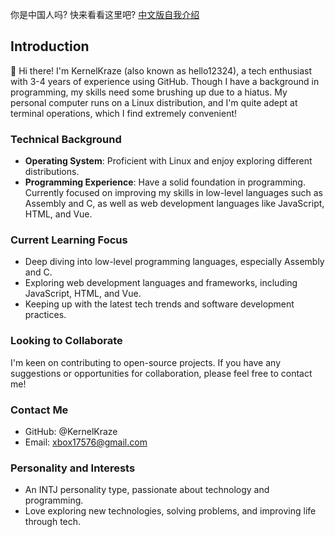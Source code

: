 你是中国人吗? 快来看看这里吧? [中文版自我介绍](./README_CN.md)

## Introduction

👋 Hi there! I'm KernelKraze (also known as hello12324), a tech enthusiast with 3-4 years of experience using GitHub. Though I have a background in programming, my skills need some brushing up due to a hiatus. My personal computer runs on a Linux distribution, and I'm quite adept at terminal operations, which I find extremely convenient!

### Technical Background
- **Operating System**: Proficient with Linux and enjoy exploring different distributions.
- **Programming Experience**: Have a solid foundation in programming. Currently focused on improving my skills in low-level languages such as Assembly and C, as well as web development languages like JavaScript, HTML, and Vue.

### Current Learning Focus
- Deep diving into low-level programming languages, especially Assembly and C.
- Exploring web development languages and frameworks, including JavaScript, HTML, and Vue.
- Keeping up with the latest tech trends and software development practices.

### Looking to Collaborate
I'm keen on contributing to open-source projects. If you have any suggestions or opportunities for collaboration, please feel free to contact me!

### Contact Me
- GitHub: @KernelKraze
- Email: xbox17576@gmail.com

### Personality and Interests
- An INTJ personality type, passionate about technology and programming.
- Love exploring new technologies, solving problems, and improving life through tech.

